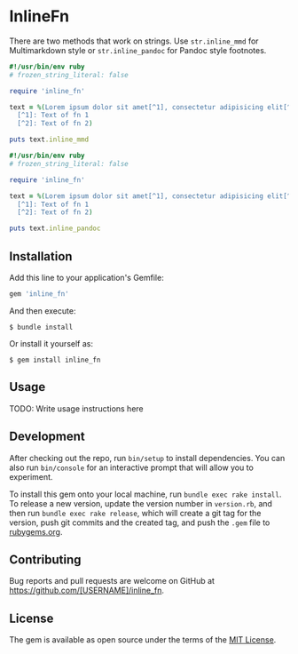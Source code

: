 # InlineFn

There are two methods that work on strings. Use `str.inline_mmd` for Multimarkdown style or `str.inline_pandoc` for Pandoc style footnotes.

```ruby
#!/usr/bin/env ruby
# frozen_string_literal: false

require 'inline_fn'

text = %(Lorem ipsum dolor sit amet[^1], consectetur adipisicing elit[^2], sed...
  [^1]: Text of fn 1
  [^2]: Text of fn 2)

puts text.inline_mmd
```


```ruby
#!/usr/bin/env ruby
# frozen_string_literal: false

require 'inline_fn'

text = %(Lorem ipsum dolor sit amet[^1], consectetur adipisicing elit[^2], sed...
  [^1]: Text of fn 1
  [^2]: Text of fn 2)

puts text.inline_pandoc
```
## Installation

Add this line to your application's Gemfile:

```ruby
gem 'inline_fn'
```

And then execute:

    $ bundle install

Or install it yourself as:

    $ gem install inline_fn

## Usage

TODO: Write usage instructions here

## Development

After checking out the repo, run `bin/setup` to install dependencies. You can also run `bin/console` for an interactive prompt that will allow you to experiment.

To install this gem onto your local machine, run `bundle exec rake install`. To release a new version, update the version number in `version.rb`, and then run `bundle exec rake release`, which will create a git tag for the version, push git commits and the created tag, and push the `.gem` file to [rubygems.org](https://rubygems.org).

## Contributing

Bug reports and pull requests are welcome on GitHub at https://github.com/[USERNAME]/inline_fn.

## License

The gem is available as open source under the terms of the [MIT License](https://opensource.org/licenses/MIT).
